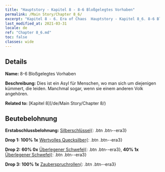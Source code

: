 ```yaml
---
title: "Hauptstory - Kapitel 8 - 8-6 Bloßgelegtes Vorhaben"
permalink: /Main Story/Chapter 8_6/
excerpt: "Kapitel 8 - 6. Era of Chaos  Hauptstory - Kapitel 8_6. 8-6 Bloßgelegtes Vorhaben"
last_modified_at: 2021-03-31
locale: de
ref: "Chapter 8_6.md"
toc: false
classes: wide
---
```


## Details

 **Name:** 8-6 Bloßgelegtes Vorhaben

 **Beschreibung:** Dies ist ein Asyl für Menschen, wo man sich um diejenigen kümmert, die leiden. Manchmal sogar, wenn sie einem anderen Volk angehören.

 **Related to:** [Kapitel 8](/de/Main Story/Chapter 8/)

## Beutebelohnung

 **Erstabschlussbelohnung:** [Silberschlüssel](/de/Items/con_693/){: .btn .btn--era3}

 **Drop 1:** **100% 1x** [Wertvolles Quecksilber](/de/Items/mat_28/){: .btn .btn--era3}

 **Drop 2:** **60% 0x** [Überlegener Schwefel](/de/Items/mat_22/){: .btn .btn--era3}, **40% 1x** [Überlegener Schwefel](/de/Items/mat_22/){: .btn .btn--era3}

 **Drop 3:** **100% 1x** [Zauberspruchrollen](/de/Items/con_694/){: .btn .btn--era3}

